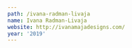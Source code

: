 ```yaml
---
path: /ivana-radman-livaja
name: Ivana Radman-Livaja
website: http://ivanamajadesigns.com/
year: '2019'
---
```

